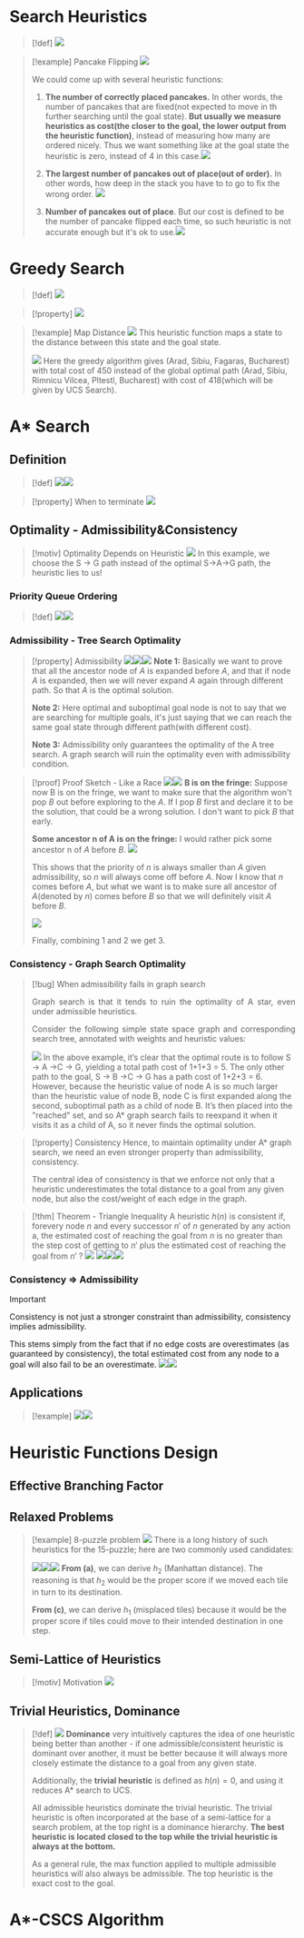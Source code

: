 # Search Heuristics
> [!def]
> ![](2_Informed_Search.assets/image-20240127173232957.png)

> [!example] Pancake Flipping
> ![](2_Informed_Search.assets/image-20240127174726334.png)
> 
> We could come up with several heuristic functions:
> 1. **The number of correctly placed pancakes.** In other words, the number of pancakes that are fixed(not expected to move in th further searching until the goal state). **But usually we measure heuristics as cost(the closer to the goal, the lower output from the heuristic function)**, instead of measuring how many are ordered nicely. Thus we want something like at the goal state the heuristic is zero, instead of 4 in this case.![](2_Informed_Search.assets/image-20240127174948988.png)
> 2. **The largest number of pancakes out of place(out of order).** In other words, how deep in the stack you have to to go to fix the wrong order. ![](2_Informed_Search.assets/image-20240127173430831.png)
> 	
> 3. **Number of pancakes out of place**. But our cost is defined to be the number of pancake flipped each time, so such heuristic is not accurate enough but it's ok to use.![](2_Informed_Search.assets/image-20240127175154235.png)


# Greedy Search
> [!def]
> ![](2_Informed_Search.assets/image-20240127180743406.png)

> [!property]
> ![](2_Informed_Search.assets/image-20240127173738344.png)

> [!example] Map Distance
> ![](2_Informed_Search.assets/image-20240127175451646.png)
> This heuristic function maps a state to the distance between this state and the goal state.
> 
> ![](2_Informed_Search.assets/image-20240127175513345.png)
> Here the greedy algorithm gives (Arad, Sibiu, Fagaras, Bucharest) with total cost of 450 instead of the global optimal path (Arad, Sibiu, Rimnicu Vilcea, Pltestl, Bucharest) with cost of 418(which will be given by UCS Search).
 


# A\* Search
## Definition
> [!def]
> ![](2_Informed_Search.assets/image-20240127180845619.png)![](2_Informed_Search.assets/image-20240127182506680.png)

> [!property] When to terminate
> ![](2_Informed_Search.assets/image-20240127182039688.png)



## Optimality - Admissibility&Consistency
> [!motiv] Optimality Depends on Heuristic
> ![](2_Informed_Search.assets/image-20240127182324856.png)
> In this example, we choose the S -> G path instead of the optimal S->A->G path, the heuristic lies to us!
> 



### Priority Queue Ordering
> [!def]
> ![](2_Informed_Search.assets/image-20240127182743164.png)![](2_Informed_Search.assets/image-20240127182759378.png)


### Admissibility - Tree Search Optimality
> [!property] Admissibility
> ![](2_Informed_Search.assets/image-20240127183025394.png)![](2_Informed_Search.assets/image-20240127182834661.png)![](2_Informed_Search.assets/image-20240127182845152.png)
> **Note 1:** Basically we want to prove that all the ancestor node of $A$ is expanded before $A$, and that if node $A$ is expanded, then we will never expand $A$ again through different path. So that $A$ is the optimal solution.
> 
> **Note 2:** Here optimal and suboptimal goal node is not to say that we are searching for multiple goals, it's just saying that we can reach the same goal state through different path(with different cost).
> 
> **Note 3:** Admissibility only guarantees the optimality of the A tree search. A graph search will ruin the optimality even with admissibility condition.

> [!proof] Proof Sketch - Like a Race
> ![](2_Informed_Search.assets/image-20240127221425859.png)![](2_Informed_Search.assets/image-20240127221442179.png)
> **B is on the fringe:** Suppose now B is on the fringe, we want to make sure that the algorithm won't pop $B$ out before exploring to the $A$. If I pop $B$ first and declare it to be the solution, that could be a wrong solution. I don't want to pick $B$ that early.
> 
> **Some ancestor n of A is on the fringe:** I would rather pick some ancestor n of $A$ before $B$.
> ![](2_Informed_Search.assets/image-20240127221848157.png)
> 
> This shows that the priority of $n$ is always smaller than $A$ given admissibility, so $n$ will always come off before $A$. Now I know that $n$ comes before $A$, but what we want is to make sure all ancestor of $A$(denoted by $n$) comes before $B$ so that we will definitely visit $A$ before $B$.
> 
> ![](2_Informed_Search.assets/image-20240127222017830.png)
> 
> Finally, combining 1 and 2 we get 3.



### Consistency - Graph Search Optimality
> [!bug] When admissibility fails in graph search
> <p align="justify">Graph search is that it tends to ruin the optimality of A star, even under admissible heuristics.<p> <p align="justify">Consider the following simple state space graph and corresponding search tree, annotated with weights and heuristic values:</p>
> 
> ![](2_Informed_Search.assets/image-20240127223211727.png)
> In the above example, it’s clear that the optimal route is to follow S → A →C → G, yielding a total path cost of 1+1+3 = 5. The only other path to the goal, S → B →C → G has a path cost of 1+2+3 = 6. However, because the heuristic value of node A is so much larger than the heuristic value of node B, node C is first expanded along the second, suboptimal path as a child of node B. It’s then placed into the "reached" set, and so A* graph search fails to reexpand it when it visits it as a child of A, so it never finds the optimal solution.

> [!property] Consistency
> Hence, to maintain optimality under A* graph search, we need an even stronger property than admissibility, consistency. 
> 
> The central idea of consistency is that we enforce not only that a heuristic underestimates the total distance to a goal from any given node, but also the cost/weight of each edge in the graph.
> 

> [!thm] Theorem - Triangle Inequality
> A heuristic $h(n)$ is consistent if, forevery node $n$ and every successor $n'$ of $n$ generated by any action a, the estimated cost of reaching the goal from $n$ is no greater than the step cost of getting to $n'$ plus the estimated cost of reaching the goal from $n'$ ? 
> ![](2_Informed_Search.assets/image-20240127225553274.png)
> ![](2_Informed_Search.assets/image-20240127223448693.png)![](2_Informed_Search.assets/image-20240127223501054.png)![](2_Informed_Search.assets/image-20240127223510433.png)


### Consistency => Admissibility
> [!important]
> Consistency is not just a stronger constraint than admissibility, consistency implies admissibility.
> 
> This stems simply from the fact that if no edge costs are overestimates (as guaranteed by consistency), the total estimated cost from any node to a goal will also fail to be an overestimate.
> ![](2_Informed_Search.assets/image-20240127233026701.png)![](2_Informed_Search.assets/image-20240127233040543.png)








## Applications
> [!example]
> ![](2_Informed_Search.assets/image-20240127222610417.png)![](2_Informed_Search.assets/image-20240127222617295.png)



# Heuristic Functions Design
## Effective Branching Factor





## Relaxed Problems
> [!example] 8-puzzle problem
> ![](2_Informed_Search.assets/image-20240127225855678.png)
>  There is a long history of such heuristics for the 15-puzzle; here are two commonly used candidates:
>  
>  ![](2_Informed_Search.assets/image-20240127225951440.png)![](2_Informed_Search.assets/image-20240127230031263.png)![](2_Informed_Search.assets/image-20240127230039617.png)
>  **From (a)**, we can derive $h_2$ (Manhattan distance). The reasoning is that $h_2$ would be the proper score if we moved each tile in turn to its destination.
>  
>   **From (c)**, we can derive $h_1$ (misplaced tiles) because it would be the proper score if tiles could move to their intended destination in one step.


## Semi-Lattice of Heuristics
> [!motiv] Motivation
> ![](2_Informed_Search.assets/image-20240127223629778.png)


## Trivial Heuristics, Dominance
> [!def]
> ![](2_Informed_Search.assets/image-20240127234254133.png)
> **Dominance** very intuitively captures the idea of one heuristic being better than another - if one admissible/consistent heuristic is dominant over another, it must be better because it will always more closely estimate the distance to a goal from any given state. 
> 
> Additionally, the **trivial heuristic** is defined as $h(n) = 0$, and using it reduces A* search to UCS. 
> 
> All admissible heuristics dominate the trivial heuristic. The trivial heuristic is often incorporated at the base of a semi-lattice for a search problem, at the top right is a dominance hierarchy. **The best heuristic is located closed to the top while the trivial heuristic is always at the bottom.**
> 
> As a general rule, the max function applied to multiple admissible heuristics will also always be admissible. The top heuristic is the exact cost to the goal.




# A\*-CSCS Algorithm
